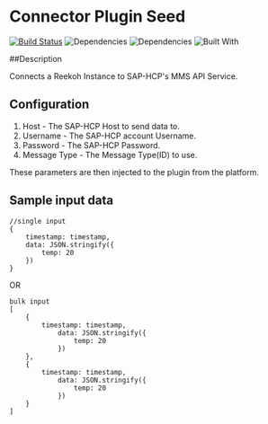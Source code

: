 # Connector Plugin Seed

[![Build Status](https://travis-ci.org/Reekoh/hcp-mms-connectorsvg)](https://travis-ci.org/Reekoh/hcp-mms-connector)
![Dependencies](https://img.shields.io/david/Reekoh/hcp-mms-connector.svg)
![Dependencies](https://img.shields.io/david/dev/Reekoh/hcp-mms-connector.svg)
![Built With](https://img.shields.io/badge/built%20with-gulp-red.svg)

##Description

Connects a Reekoh Instance to SAP-HCP's MMS API Service.

## Configuration

1. Host - The SAP-HCP Host to send data to.
2. Username - The SAP-HCP account Username.
3. Password -  The SAP-HCP Password.
4. Message Type - The Message Type(ID) to use.

These parameters are then injected to the plugin from the platform.

## Sample input data
```
//single input
{
    timestamp: timestamp,
    data: JSON.stringify({
        temp: 20
    })
}
```

OR
```
bulk input
[
    {
        timestamp: timestamp,
            data: JSON.stringify({
                temp: 20
            })
    },
    {
        timestamp: timestamp,
            data: JSON.stringify({
                temp: 20
            })
    }
]